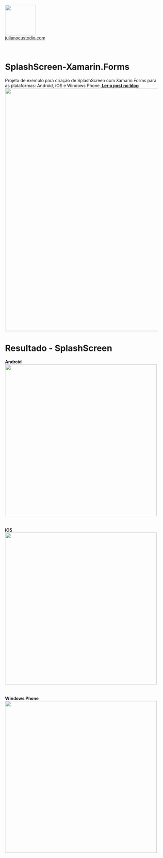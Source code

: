


  <a href="http://julianocustodio.com"><image width="100px" src="https://julianocustodiosite.files.wordpress.com/2017/02/cropped-logojuliano.png?w=300&h=300&crop=1"/></a>
 <br/><a href="http://julianocustodio.com">julianocustodio.com</a>

 
<br/>

# SplashScreen-Xamarin.Forms
<span>Projeto de exemplo para criação de SplashScreen com Xamarin.Forms para as plataformas: Android, iOS e Windows Phone.<a href="https://julianocustodio.com/2017/05/12/carouselview-xamarin-forms/"><b> Ler o post no blog</b></a> 
<br/><a href="https://julianocustodio.com/2017/04/06/splash-screen-xamarin-forms/">
<image width="800px" src="https://julianocustodiosite.files.wordpress.com/2017/04/capasplash-e1491486471206.png"/></a>
<span>



# Resultado - SplashScreen
<span>
  <b>Android</b>
  <br/>
  <image height="500px"src="https://julianocustodiosite.files.wordpress.com/2017/04/splashandroid.png"/>
</span>
<span>
  <br/><br/> <br/><b>iOS</b>
  <br/>
  <image height="500px"src="https://julianocustodiosite.files.wordpress.com/2017/04/captura-de-tela-2017-04-05-acc80s-13-55-46-e1491411598325.png"/>
</span>
<span>
  <br/><br/> <br/><b>Windows Phone</b>
  <br/>
  <image height="500px"src="https://julianocustodiosite.files.wordpress.com/2017/04/splashwin.png"/>
</span>

